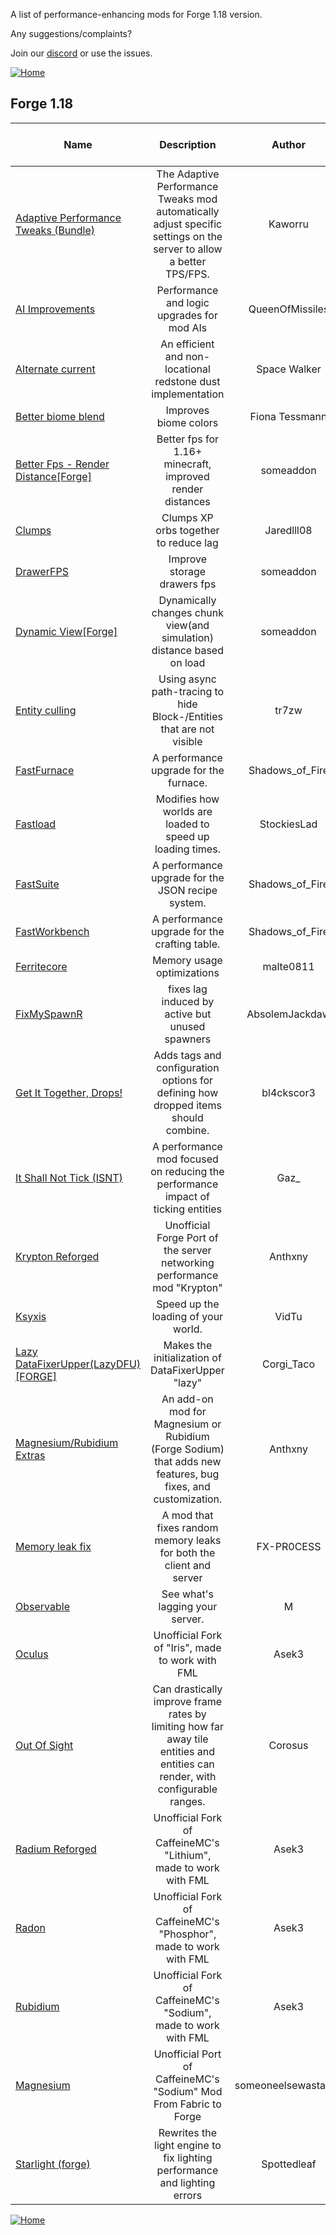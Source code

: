 
A list of performance-enhancing mods for Forge 1.18 version.

Any suggestions/complaints?

Join our [discord](https://discord.gg/8nzHYhVUQS) or use the issues.

[![Home](/images/button_small/home.png)](/README.md)

## Forge 1.18

| Name |  Description | Author | Performance Improvement (Client/Server) | Need help? |
| --- | :---: | :---: | :---: | :---: |
| [Adaptive Performance Tweaks (Bundle)](https://www.curseforge.com/minecraft/mc-mods/adaptive-performance-tweaks) | The Adaptive Performance Tweaks mod automatically adjust specific settings on the server to allow a better TPS/FPS. | Kaworru | custom_data |  [Github](https://github.com/MarkusBordihn/BOs-Adaptive-Performance-Tweaks) 
| [AI Improvements](https://www.curseforge.com/minecraft/mc-mods/ai-improvements) | Performance and logic upgrades for mod AIs | QueenOfMissiles | custom_data |  [Github](https://github.com/BuiltBrokenModding/AI-Improvements) 
| [Alternate current](https://modrinth.com/mod/alternate-current) | An efficient and non-locational redstone dust implementation | Space Walker | Server | [Discord](https://discord.gg/EJC9zkX) [Github](https://github.com/SpaceWalkerRS/alternate-current/issues) 
| [Better biome blend](https://modrinth.com/mod/better-biome-blend) | Improves biome colors | Fiona Tessmann | custom_data |  [Github](https://github.com/FionaTheMortal/better-biome-blend/issues) 
| [Better Fps - Render Distance[Forge]](https://www.curseforge.com/minecraft/mc-mods/better-fps-render-distance) | Better fps for 1.16+ minecraft, improved render distances | someaddon | custom_data |  [Github](https://github.com/someaddons/betterfpsdistances/issues) 
| [Clumps](https://www.curseforge.com/minecraft/mc-mods/clumps) | Clumps XP orbs together to reduce lag | Jaredlll08 | custom_data |  [Github](https://github.com/jaredlll08/Clumps) 
| [DrawerFPS](https://www.curseforge.com/minecraft/mc-mods/drawerfps) | Improve storage drawers fps | someaddon | custom_data |  [Github](https://github.com/someaddons/DrawerFPS/issues) 
| [Dynamic View[Forge]](https://www.curseforge.com/minecraft/mc-mods/dynamic-view) | Dynamically changes chunk view(and simulation) distance based on load | someaddon | custom_data |  [Github](https://github.com/ldtteam/DynView) 
| [Entity culling](https://modrinth.com/mod/entityculling) | Using async path-tracing to hide Block-/Entities that are not visible | tr7zw | Client | [Discord](https://discord.gg/fWtMAkFaZF) [Github](https://github.com/tr7zw/EntityCulling/issues) 
| [FastFurnace](https://www.curseforge.com/minecraft/mc-mods/fastfurnace) | A performance upgrade for the furnace. | Shadows_of_Fire | custom_data |  [Github](https://github.com/Shadows-of-Fire/FastFurnace) 
| [Fastload](https://www.curseforge.com/minecraft/mc-mods/fastload) | Modifies how worlds are loaded to speed up loading times. | StockiesLad | custom_data |  [Github](https://github.com/BumbleSoftware/Fastload) 
| [FastSuite](https://www.curseforge.com/minecraft/mc-mods/fastsuite) | A performance upgrade for the JSON recipe system. | Shadows_of_Fire | custom_data |  [Github](https://github.com/Shadows-of-Fire/FastSuite) 
| [FastWorkbench](https://www.curseforge.com/minecraft/mc-mods/fastworkbench) | A performance upgrade for the crafting table. | Shadows_of_Fire | custom_data |  [Github](https://github.com/Shadows-of-Fire/FastWorkbench) 
| [Ferritecore](https://modrinth.com/mod/ferrite-core) | Memory usage optimizations | malte0811 | Both |  [Github](https://github.com/malte0811/FerriteCore/issues) 
| [FixMySpawnR](https://www.curseforge.com/minecraft/mc-mods/fixmyspawnr) | fixes lag induced by active but unused spawners | AbsolemJackdaw | custom_data |  [Github](https://github.com/ArtixAllMighty/FixMySpawnR/issues) 
| [Get It Together, Drops!](https://www.curseforge.com/minecraft/mc-mods/get-it-together-drops) | Adds tags and configuration options for defining how dropped items should combine. | bl4ckscor3 | custom_data |  [Github](https://github.com/bl4ckscor3/GetItTogetherDrops) 
| [It Shall Not Tick (ISNT)](https://www.curseforge.com/minecraft/mc-mods/it-shall-not-tick) | A performance mod focused on reducing the performance impact of ticking entities | Gaz_ | custom_data |  [Github](https://github.com/nanite/ItShallNotTick) 
| [Krypton Reforged](https://www.curseforge.com/minecraft/mc-mods/krypton-reforged) | Unofficial Forge Port of the server networking performance mod "Krypton" | Anthxny | custom_data |  [Github](https://github.com/anthxnymc/KryptonReforged) 
| [Ksyxis](https://modrinth.com/mod/ksyxis) | Speed up the loading of your world. | VidTu | Both | [Discord](https://discord.gg/kmzepGP9uz) [Github](https://github.com/VidTu/Ksyxis/issues) 
| [Lazy DataFixerUpper(LazyDFU) [FORGE]](https://www.curseforge.com/minecraft/mc-mods/lazy-dfu-forge) |  Makes the initialization of DataFixerUpper "lazy"  | Corgi_Taco | custom_data |  [Github](https://github.com/CorgiTaco/lazydfu) 
| [Magnesium/Rubidium Extras](https://www.curseforge.com/minecraft/mc-mods/magnesium-extras) | An add-on mod for Magnesium or Rubidium (Forge Sodium) that adds new features, bug fixes, and customization. | Anthxny | custom_data |  [Github](https://github.com/anthxnymc/MagnesiumExtras) 
| [Memory leak fix](https://modrinth.com/mod/memoryleakfix) | A mod that fixes random memory leaks for both the client and server | FX-PR0CESS | Both | [Discord](https://discord.gg/rcTjvxq) [Github](https://github.com/fxmorin/memoryLeakFix/issues) 
| [Observable](https://modrinth.com/mod/observable) | See what's lagging your server. | M | Both | [Discord](https://discord.gg/sfPbb3b5tF) [Github](https://github.com/tasgon/observable/issues) 
| [Oculus](https://www.curseforge.com/minecraft/mc-mods/oculus) | Unofficial Fork of "Iris", made to work with FML | Asek3 | custom_data |  [Github](https://github.com/Asek3/Oculus) 
| [Out Of Sight](https://www.curseforge.com/minecraft/mc-mods/out-of-sight) | Can drastically improve frame rates by limiting how far away tile entities and entities can render, with configurable ranges.  | Corosus | custom_data |  [Github](https://github.com/Corosauce/OutOfSight) 
| [Radium Reforged](https://www.curseforge.com/minecraft/mc-mods/radium-reforged) | Unofficial Fork of CaffeineMC's "Lithium", made to work with FML | Asek3 | custom_data |  [Github](https://github.com/Asek3/Radium) 
| [Radon](https://www.curseforge.com/minecraft/mc-mods/radon) | Unofficial Fork of CaffeineMC's "Phosphor", made to work with FML | Asek3 | custom_data |  [Github](https://github.com/Asek3/Radon) 
| [Rubidium](https://www.curseforge.com/minecraft/mc-mods/rubidium) | Unofficial Fork of CaffeineMC's "Sodium", made to work with FML | Asek3 | custom_data |  [Github](https://github.com/Asek3/Rubidium) 
| [Magnesium](https://www.curseforge.com/minecraft/mc-mods/sodium-reforged) | Unofficial Port of CaffeineMC's "Sodium" Mod From Fabric to Forge | someoneelsewastaken | custom_data |  [Github](https://github.com/Someone-Else-Was-Taken/Magnesium) 
| [Starlight (forge)](https://modrinth.com/mod/starlight-forge) | Rewrites the light engine to fix lighting performance and lighting errors | Spottedleaf | Both | [Discord](https://discord.gg/tuinity) [Github](https://github.com/PaperMC/Starlight/issues) 

[![Home](/images/button_small/home.png)](/README.md)
